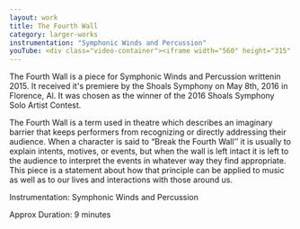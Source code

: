 ```yaml
---
layout: work
title: The Fourth Wall
category: larger-works
instrumentation: "Symphonic Winds and Percussion"
youTube: <div class="video-container"><iframe width="560" height="315" src="https://www.youtube.com/embed/1AFkgSxMmOQ" frameborder="0" allowfullscreen></iframe></div><br>
---
```


The Fourth Wall is a piece for Symphonic Winds and Percussion written
​in 2015​. It received it's premiere by the Shoals Symphony on May 8th, 2016 in Florence, Al. It was chosen as the winner of the 2016 Shoals Symphony Solo Artist Contest.

The Fourth Wall is a term used i​n​ theatre which describes an imaginary barrier that keeps performers from recognizing or directly addressing their audience. When a character is said to “Break the Fourth Wall’’ it is usually to explain intents, motives, or events, but when the wall is left intact it is left to the audience to interpret the events in whatever way they find appropriate. This piece is a statement about how that principle can be applied to music as well as to our lives and interactions with those around us.

Instrumentation: Symphonic Winds and Percussion


Approx Duration: 9 minutes
